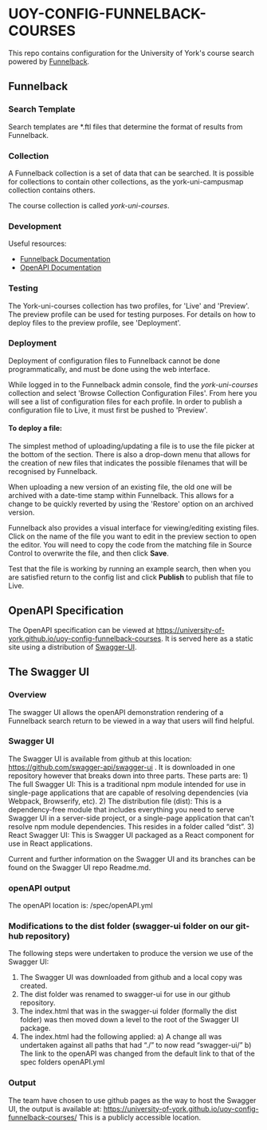 # UOY-CONFIG-FUNNELBACK-COURSES
This repo contains configuration for the University of York's course search powered by [Funnelback](https://www.funnelback.com/).

## Funnelback

### Search Template
Search templates are *.ftl files that determine the format of results from Funnelback.

### Collection
A Funnelback collection is a set of data that can be searched. It is possible for collections to contain other collections, 
as the york-uni-campusmap collection contains others.

The course collection is called *york-uni-courses*.

### Development
Useful resources:
* [Funnelback Documentation](https://docs.funnelback.com/)
* [OpenAPI Documentation](https://swagger.io/specification/)

### Testing
The York-uni-courses collection has two profiles, for 'Live' and 'Preview'. The preview profile can be used for testing 
purposes. For details on how to deploy files to the preview profile, see 'Deployment'.

### Deployment
Deployment of configuration files to Funnelback cannot be done programmatically, and must be done using the web interface.

While logged in to the Funnelback admin console, find the *york-uni-courses* collection and select 'Browse Collection Configuration Files'.
From here you will see a list of configuration files for each profile. In order to publish a configuration file to Live, 
it must first be pushed to 'Preview'.

#### To deploy a file:
The simplest method of uploading/updating a file is to use the file picker at the bottom of the section. 
There is also a drop-down menu that allows for the creation of new files that indicates the possible filenames that will be recognised by Funnelback.

When uploading a new version of an existing file, the old one will be archived with a date-time stamp within Funnelback.
This allows for a change to be quickly reverted by using the 'Restore' option on an archived version.

Funnelback also provides a visual interface for viewing/editing existing files. 
Click on the name of the file you want to edit in the preview section to open the editor. 
You will need to copy the code from the matching file in Source Control to overwrite the file, and then click **Save**.

Test that the file is working by running an example search, then when you are satisfied return to the config list and click **Publish** to publish that file to Live.
## OpenAPI Specification
The OpenAPI specification can be viewed at https://university-of-york.github.io/uoy-config-funnelback-courses. It is served 
here as a static site using a distribution of [Swagger-UI](https://github.com/swagger-api/swagger-ui/tree/master/dist).

## The Swagger UI

### Overview
The swagger UI allows the openAPI demonstration rendering of a Funnelback search return to be viewed in a way that users will find helpful.

### Swagger UI
The Swagger UI is available from github at this location: https://github.com/swagger-api/swagger-ui . 
It is downloaded in one repository however that breaks down into three parts. These parts are: 
    1)  The full Swagger UI:
        This is a traditional npm module intended for use in single-page applications that are capable of resolving dependencies (via Webpack, Browserify, etc).
    2)  The distribution file (dist):
        This is a dependency-free module that includes everything you need to serve Swagger UI in a server-side project, or a single-page application that can't resolve npm module dependencies. This resides in a folder called “dist”.
    3)  React Swagger UI:
        This is Swagger UI packaged as a React component for use in React applications.

Current and further information on the Swagger UI and its branches can be found on the Swagger UI repo Readme.md.

### openAPI output
The openAPI location is: /spec/openAPI.yml

### Modifications to the dist folder (swagger-ui folder on our git-hub repository) 
The following steps were undertaken to produce the version we use of the Swagger UI:

1)  The Swagger UI was downloaded from github and a local copy was created. 
2)  The dist folder was renamed to swagger-ui for use in our github repository. 
3)  The index.html that was in the swagger-ui  folder (formally the dist folder) was then moved down a level to the root of the Swagger UI package.
4)  The index.html had the following applied: 
    a)  A change all was undertaken against all paths that had “./” to now read “swagger-ui/”
    b)  The link to the openAPI was changed from the default link to that of the spec folders openAPI.yml 

### Output 
The team have chosen to use github pages as the way to host the Swagger UI, the output is available at: https://university-of-york.github.io/uoy-config-funnelback-courses/  This is a publicly accessible location. 
